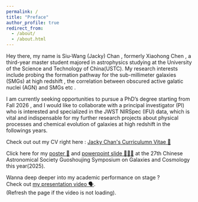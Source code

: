 ```yaml
---
permalink: /
title: "Preface"
author_profile: true
redirect_from: 
  - /about/
  - /about.html
---
```

Hey there, my name is Siu-Wang (Jacky) Chan , formerly Xiaohong Chen , a third-year master student majored in astrophysics studying at the University of the Science and Technology of China(USTC). My research interests include probing the formation pathway for the sub-millimeter galaxies (SMGs) at high redshift , the correlation between obscured active galatic nuclei (AGN) and SMGs etc .

I am currently seeking opportunities to pursue a PhD’s degree starting from Fall 2026 , and I would like to collaborate with a principal investigator (PI) who is interested and specialized in the JWST NIRSpec (IFU) data, which is vital and indispensable for my further research projects about physical processes and chemical evolution of galaxies at high redshift in the followings years.

Check out out my CV right here : [Jacky Chan's Curriculumn Vitae 📑](https://spacetelescopeghost366.github.io/JackyChan.github.io/assets/My_current_CV2.pdf)

Click here for my [poster 🌇](https://drive.google.com/file/d/19BZ_VCdIWPjh-oxq6UUcJMWYxsEMx7fd/view?pli=1) and [powerpoint slide 👨🏻‍💻](https://docs.google.com/presentation/d/1YRDaLXU8OiqE7aTFlDpmDmjYKKftDmk2/edit?pli=1&slide=id.p1#slide=id.p1) at the 27th Chinese Astronomical Society Guoshoujing Symposium on Galaxies and Cosmology this year(2025).


Wanna deep deeper into my academic performance on stage ? <br>
Check out [my presentation video 🗣](https://drive.google.com/file/d/1RQ8IDnRAtqW1jwDUSX0Jnm35V4GI7rK_/view).                            
(Refresh the page if the video is not loading).
